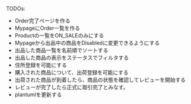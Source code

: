 TODOs:
- Order完了ページを作る
- MypageにOrder一覧を作る
- Productの一覧をON_SALEのみにする
- Mypageから出品中の商品をDisabledに変更できるようにする
- 出品した商品一覧を名前順でソートする
- 出品した商品の表示をステータスでフィルタする
- 住所登録を可能にする
- 購入された商品について、出荷登録を可能にする
- 出荷された商品が到着したら、商品の状態を確認してレビューを開始する
- レビューが完了したら正式に取引完了とみなす。
- plantumlを更新する
